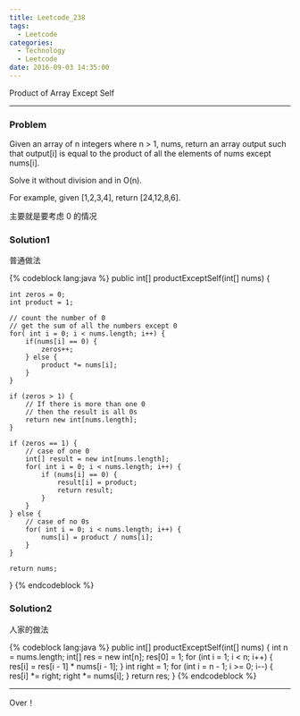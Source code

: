 ```yaml
---
title: Leetcode_238
tags:
  - Leetcode
categories:
  - Technology
  - Leetcode
date: 2016-09-03 14:35:00
---
```

Product of Array Except Self
<!-- more -->

***

### Problem

Given an array of n integers where n > 1, nums, return an array output such that output[i] is equal to the product of all the elements of nums except nums[i].

Solve it without division and in O(n).

For example, given [1,2,3,4], return [24,12,8,6].

主要就是要考虑 0 的情况

### Solution1
普通做法

{% codeblock lang:java  %}
public int[] productExceptSelf(int[] nums) {

	int zeros = 0;
	int product = 1;
	
	// count the number of 0
	// get the sum of all the numbers except 0
	for( int i = 0; i < nums.length; i++) {
		if(nums[i] == 0) {
			zeros++;
		} else {
			product *= nums[i];
		}
	}

	if (zeros > 1) {
		// If there is more than one 0
		// then the result is all 0s
		return new int[nums.length];
	}

	if (zeros == 1) {
		// case of one 0
		int[] result = new int[nums.length];
		for( int i = 0; i < nums.length; i++) {
			if (nums[i] == 0) {
				result[i] = product;
				return result;
			}
		}
	} else {
		// case of no 0s
		for( int i = 0; i < nums.length; i++) {
			nums[i] = product / nums[i];
		}
	}

	return nums;
}
{% endcodeblock %}

### Solution2
人家的做法

{% codeblock lang:java  %}
public int[] productExceptSelf(int[] nums) {
    int n = nums.length;
    int[] res = new int[n];
    res[0] = 1;
    for (int i = 1; i < n; i++) {
        res[i] = res[i - 1] * nums[i - 1];
    }
    int right = 1;
    for (int i = n - 1; i >= 0; i--) {
        res[i] *= right;
        right *= nums[i];
    }
    return res;
}
{% endcodeblock %}
*** 

Over！










































